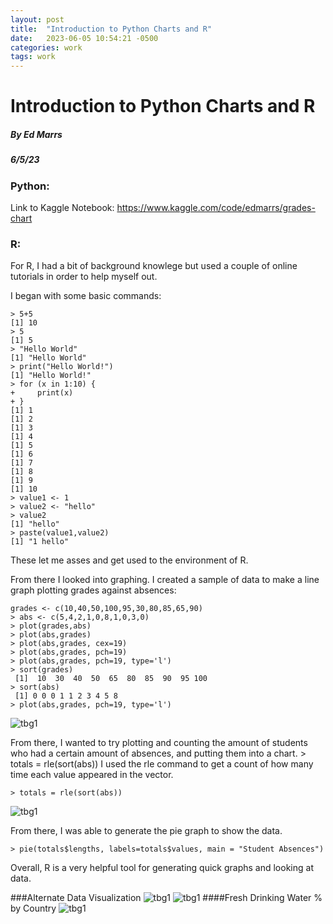 ```yaml
---
layout: post
title:  "Introduction to Python Charts and R"
date:   2023-06-05 10:54:21 -0500
categories: work
tags: work
---
```



# Introduction to Python Charts and R
##### By Ed Marrs
##### 6/5/23

### Python:
Link to Kaggle Notebook:
https://www.kaggle.com/code/edmarrs/grades-chart

### R:

For R, I had a bit of background knowlege but used a couple of online tutorials in order to help myself out.

I began with some basic commands:
```
> 5+5
[1] 10
> 5
[1] 5
> "Hello World"
[1] "Hello World"
> print("Hello World!")
[1] "Hello World!"
> for (x in 1:10) {
+     print(x)
+ }
[1] 1
[1] 2
[1] 3
[1] 4
[1] 5
[1] 6
[1] 7
[1] 8
[1] 9
[1] 10
> value1 <- 1
> value2 <- "hello"
> value2
[1] "hello"
> paste(value1,value2)
[1] "1 hello"
```

These let me asses and get used to the environment of R.

From there I looked into graphing. I created a sample of data to make a line graph plotting grades against absences:
```
grades <- c(10,40,50,100,95,30,80,85,65,90)
> abs <- c(5,4,2,1,0,8,1,0,3,0)
> plot(grades,abs)
> plot(abs,grades)
> plot(abs,grades, cex=19)
> plot(abs,grades, pch=19)
> plot(abs,grades, pch=19, type='l')
> sort(grades)
 [1]  10  30  40  50  65  80  85  90  95 100
> sort(abs)
 [1] 0 0 0 1 1 2 3 4 5 8
> plot(abs,grades, pch=19, type='l')
```
![tbg1](https://edmarrs.github.io/images/graph1.PNG)

From there, I wanted to try plotting and counting the amount of students who had a certain amount of absences, and putting them into a chart. > totals = rle(sort(abs))
I used the rle command to get a count of how many time each value appeared in the vector.

```
> totals = rle(sort(abs))
```

![tbg1](https://edmarrs.github.io/images/data1.PNG)

From there, I was able to generate the pie graph to show the data.
```
> pie(totals$lengths, labels=totals$values, main = "Student Absences")
```
Overall, R is a very helpful tool for generating quick graphs and looking at data.

###Alternate Data Visualization
![tbg1](https://edmarrs.github.io/images/USPopulation.png)
![tbg1](https://edmarrs.github.io/images/MTvSt.png)
####Fresh Drinking Water % by Country
![tbg1](https://edmarrs.github.io/images/cleanWater.jpg)

